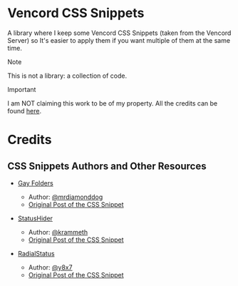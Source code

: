 # Vencord CSS Snippets
A library where I keep some Vencord CSS Snippets (taken from the Vencord Server) so It's easier to apply them if you want multiple of them at the same time.
> [!NOTE]
> This is not a library: a collection of code.

> [!IMPORTANT]
> I am NOT claiming this work to be of my property. All the credits can be found [here](/README.md#credits).

# Credits
## CSS Snippets Authors and Other Resources
<!---
Format:
- [CSS Snippet Name](link of it in this repo)
  * Author: [@discorduser](discord user link)
  * [Original Post of the CSS Snippet](message link of the snippet in the #css-snippets channel in the Vencord server)
-->
- [Gay Folders](/css-snippets/gay-folders.css)
  * Author: [@mrdiamonddog](https://discord.com/users/523338295644782592)
  * [Original Post of the CSS Snippet](https://discord.com/channels/1015060230222131221/1028106818368589824/1282194523828785194)

- [StatusHider](/css-snippets/status-hider.css)
  * Author: [@krammeth](https://discord.com/users/519220048850583567)
  * [Original Post of the CSS Snippet](https://discord.com/channels/1015060230222131221/1028106818368589824/1283087085519241313)

- [RadialStatus](/css-snippets/RadialStatus.css)
  * Author: [@y8x7](https://discord.com/users/1135087432967131227)
  * [Original Post of the CSS Snippet](https://discord.com/channels/1015060230222131221/1285996003589357579/1285996617996046386)

